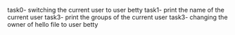 task0- switching the current user to user betty
task1- print the name of the current user
task3- print the groups of the current user
task3- changing the owner of hello file to user betty
